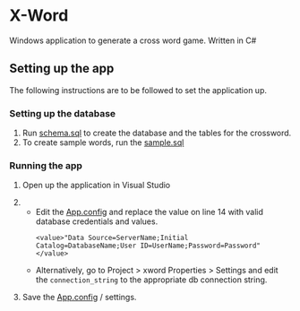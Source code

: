 # X-Word
Windows application to generate a cross word game.
Written in C#

## Setting up the app
The following instructions are to be followed to set the application up.

### Setting up the database
1. Run [schema.sql](/xword/sql/schema.sql) to create the database and the tables for the crossword.
2. To create sample words, run the [sample.sql](/xword/sql/sample.sql)

### Running the app
1. Open up the application in Visual Studio 
2. 
    - Edit the [App.config](/xword/App.config) and replace the value on line 14 with valid database credentials and values.
        ```
        <value>"Data Source=ServerName;Initial Catalog=DatabaseName;User ID=UserName;Password=Password"</value>
        ```
    - Alternatively, go to Project > xword Properties > Settings and edit the `connection_string` to the appropriate db connection string. 

3. Save the [App.config](/xword/App.config) / settings.